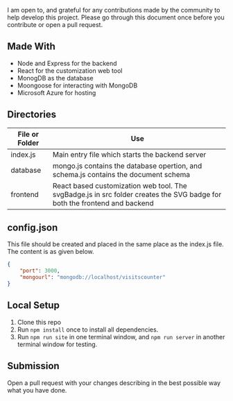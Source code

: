 I am open to, and grateful for any contributions made by the community to help develop this project. Please go through this document once before you contribute or open a pull request.

## Made With

- Node and Express for the backend
- React for the customization web tool
- MonogDB as the database
- Moongoose for interacting with MongoDB
- Microsoft Azure for hosting

## Directories

| **File or Folder** | **Use** |
| --- | --- |
| index.js | Main entry file which starts the backend server |
| database | mongo.js contains the database opertion, and schema.js contains the document schema |
| frontend | React based customization web tool. The svgBadge.js in src folder creates the SVG badge for both the frontend and backend |

## config.json

This file should be created and placed in the same place as the index.js file. The content is as given below.

```json
{
    "port": 3000,
    "mongourl": "mongodb://localhost/visitscounter"
}
```

## Local Setup

1. Clone this repo
2. Run `npm install` once to install all dependencies.
3. Run `npm run site` in one terminal window, and `npm run server` in another terminal window for testing.

## Submission

Open a pull request with your changes describing in the best possible way what you have done.
